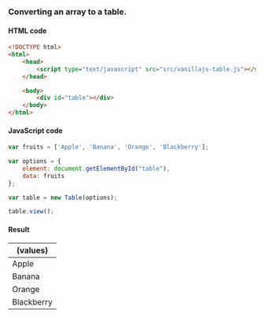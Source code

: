 ### Converting an array to a table.

#### HTML code

```html
<!DOCTYPE html>
<html>
    <head>
        <script type="text/javascript" src="src/vanillajs-table.js"></script>
    </head>

    <body>
        <div id="table"></div>
    </body>
</html>
```

#### JavaScript code

```javascript
var fruits = ['Apple', 'Banana', 'Orange', 'Blackberry'];

var options = {
    element: document.getElementById("table"),
    data: fruits
};

var table = new Table(options);

table.view();
```

#### Result

| (values)   |
| ---------- |
| Apple      |
| Banana     |
| Orange     |
| Blackberry |
